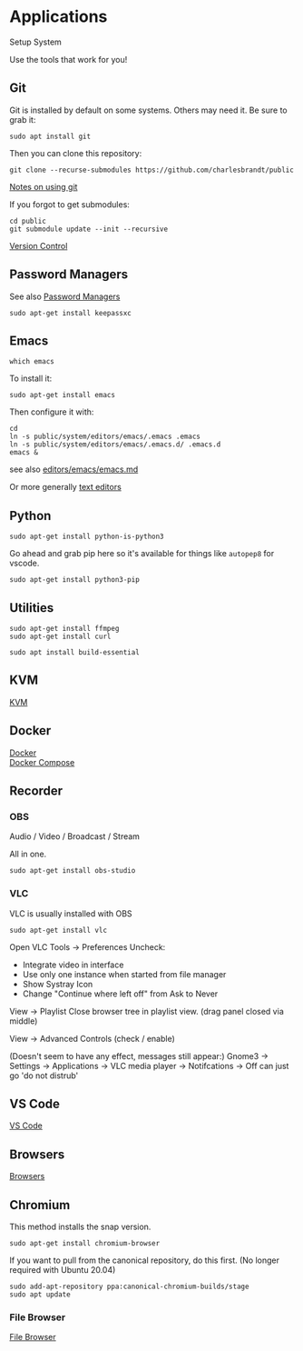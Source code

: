 # Applications

Setup System

Use the tools that work for you!


## Git

Git is installed by default on some systems. Others may need it. Be sure to grab it:

```
sudo apt install git
```

Then you can clone this repository:

```
git clone --recurse-submodules https://github.com/charlesbrandt/public
```

[Notes on using git](../code/version-control/git.md)

If you forgot to get submodules:

```
cd public
git submodule update --init --recursive
```

[Version Control](../code/version-control/)


## Password Managers

See also [Password Managers](password-manager.md)

```
sudo apt-get install keepassxc
```

## Emacs

```
which emacs
```

To install it:

```
sudo apt-get install emacs
```

Then configure it with:

```
cd
ln -s public/system/editors/emacs/.emacs .emacs
ln -s public/system/editors/emacs/.emacs.d/ .emacs.d
emacs &
```

see also 
[editors/emacs/emacs.md](editors/emacs/emacs.md)

Or more generally
[text editors](editors/)


## Python

```
sudo apt-get install python-is-python3
```

Go ahead and grab pip here so it's available for things like `autopep8` for vscode. 

```
sudo apt-get install python3-pip
```

## Utilities

```
sudo apt-get install ffmpeg 
sudo apt-get install curl
```

```
sudo apt install build-essential
```


## KVM

[KVM](virtualization/kvm.md)


## Docker

[Docker](virtualization/docker.md)  
[Docker Compose](virtualization/docker-compose.md)  




## Recorder

### OBS

Audio / Video / Broadcast / Stream

All in one. 

```
sudo apt-get install obs-studio
```

### VLC 

VLC is usually installed with OBS

```
sudo apt-get install vlc
```

Open VLC
Tools -> Preferences
Uncheck:
   - Integrate video in interface
   - Use only one instance when started from file manager
   - Show Systray Icon
   - Change "Continue where left off" from Ask to Never
   

View -> Playlist
Close browser tree in playlist view. (drag panel closed via middle)

View -> Advanced Controls (check / enable)

(Doesn't seem to have any effect, messages still appear:)
Gnome3 -> Settings -> Applications -> VLC media player -> Notifcations -> Off
can just go 'do not distrub'


## VS Code

[VS Code](editors/vs-code/vs-code.md)


## Browsers

[Browsers](browsers.md)




## Chromium

This method installs the snap version.

```
sudo apt-get install chromium-browser
```

If you want to pull from the canonical repository, do this first. (No longer required with Ubuntu 20.04)

```
sudo add-apt-repository ppa:canonical-chromium-builds/stage
sudo apt update
```



### File Browser 

[File Browser](filebrowser.md) 
